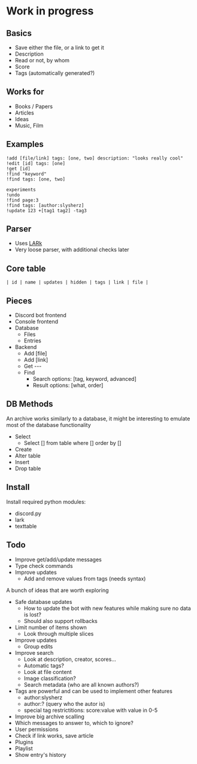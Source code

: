 # Work in progress

## Basics
- Save either the file, or a link to get it
- Description
- Read or not, by whom
- Score
- Tags (automatically generated?)

## Works for
- Books / Papers
- Articles
- Ideas
- Music, Film

## Examples

```
!add [file/link] tags: [one, two] description: "looks really cool"
!edit [id] tags: [one]
!get [id]
!find "keyword"
!find tags: [one, two]

experiments
!undo
!find page:3
!find tags: [author:slysherz]
!update 123 +[tag1 tag2] -tag3 
```

## Parser
- Uses [LARk](https://github.com/lark-parser/lark)
- Very loose parser, with additional checks later

## Core table
`| id | name | updates | hidden | tags | link | file |`

## Pieces
- Discord bot frontend
- Console frontend
- Database
    - Files
    - Entries
- Backend
    - Add [file]
    - Add [link]
    - Get ---
    - Find
        - Search options: [tag, keyword, advanced]
        - Result options: [what, order]


## DB Methods
An archive works similarly to a database, it might be interesting to emulate most of the database functionality
- Select
    - Select [] from table where [] order by []
- Create
- Alter table
- Insert
- Drop table


## Install
Install required python modules:
- discord.py
- lark
- texttable


## Todo
- Improve get/add/update messages
- Type check commands
- Improve updates
    - Add and remove values from tags (needs syntax)

A bunch of ideas that are worth exploring
- Safe database updates
    - How to update the bot with new features while making sure no data is lost?
    - Should also support rollbacks
- Limit number of items shown
    - Look through multiple slices
- Improve updates
    - Group edits
- Improve search
    - Look at description, creator, scores...
    - Automatic tags?
    - Look at file content
    - Image classification?
    - Search metadata (who are all known authors?)
- Tags are powerful and can be used to implement other features
    - author:slysherz
    - author:? (query who the autor is)
    - special tag restrictitions: score:value with value in 0-5
- Improve big archive scalling
- Which messages to answer to, which to ignore?
- User permissions
- Check if link works, save article
- Plugins
- Playlist
- Show entry's history